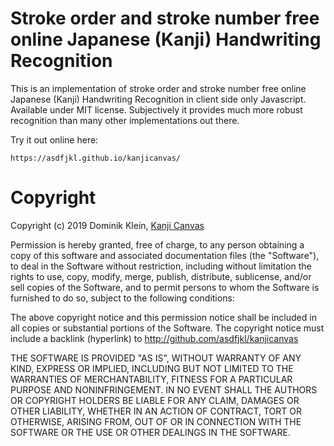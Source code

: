 # Stroke order and stroke number free online Japanese (Kanji) Handwriting Recognition 

This is an implementation of stroke order and stroke number free online Japanese (Kanji) Handwriting Recognition 
in client side only Javascript. Available under MIT license. Subjectively it provides much more robust recognition than many other implementations out there.

Try it out online here:

    https://asdfjkl.github.io/kanjicanvas/

# Copyright

Copyright (c) 2019 Dominik Klein, [Kanji Canvas](http://asdfjkl.github.io/kanjicanvas)

Permission is hereby granted, free of charge, to any person obtaining a copy
of this software and associated documentation files (the "Software"), to deal
in the Software without restriction, including without limitation the rights
to use, copy, modify, merge, publish, distribute, sublicense, and/or sell
copies of the Software, and to permit persons to whom the Software is
furnished to do so, subject to the following conditions:

The above copyright notice and this permission notice shall be included in all
copies or substantial portions of the Software. The copyright notice must
include a backlink (hyperlink) to http://github.com/asdfjkl/kanjicanvas

THE SOFTWARE IS PROVIDED "AS IS", WITHOUT WARRANTY OF ANY KIND, EXPRESS OR
IMPLIED, INCLUDING BUT NOT LIMITED TO THE WARRANTIES OF MERCHANTABILITY,
FITNESS FOR A PARTICULAR PURPOSE AND NONINFRINGEMENT. IN NO EVENT SHALL THE
AUTHORS OR COPYRIGHT HOLDERS BE LIABLE FOR ANY CLAIM, DAMAGES OR OTHER
LIABILITY, WHETHER IN AN ACTION OF CONTRACT, TORT OR OTHERWISE, ARISING FROM,
OUT OF OR IN CONNECTION WITH THE SOFTWARE OR THE USE OR OTHER DEALINGS IN THE
SOFTWARE.
